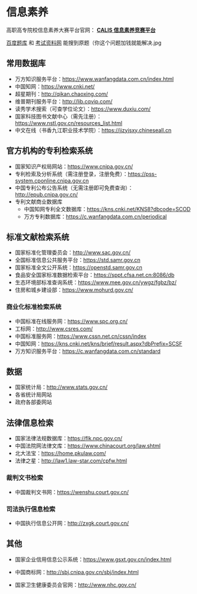 # 信息素养

高职高专院校信息素养大赛平台官网： [**CALIS 信息素养竞赛平台**](http://xxsy.apabi.cn/study/)

[百度题库](https://easylearn.baidu.com/edu-page/) 和
[考试资料网](https://www.ppkao.com/) 能搜到原题（你这个问题加钱就能解决.jpg

## 常用数据库

- 万方知识服务平台：<https://www.wanfangdata.com.cn/index.html>
- 中国知网：<https://www.cnki.net/>
- 超星期刊：<http://qikan.chaoxing.com/>
- 维普期刊服务平台：<http://lib.cqvip.com/>
- 读秀学术搜索（可查学位论文）：<https://www.duxiu.com/>
- 国家科技图书文献中心（需先注册）：<https://www.nstl.gov.cn/resources_list.html>
- 中文在线（书香九江职业技术学院）：<https://jjzyjsxy.chineseall.cn>

## 官方机构的**专利**检索系统

- 国家知识产权局网站：<https://www.cnipa.gov.cn/>
- 专利检索及分析系统（需注册登录，注册免费）：<https://pss-system.cponline.cnipa.gov.cn>
- 中国专利公布公告系统（无需注册即可免费查询）：<http://epub.cnipa.gov.cn/>
- 专利文献商业数据库
  + 中国知网专利全文数据库：<https://kns.cnki.net/KNS8?dbcode=SCOD>
  + 万方专利数据库：<https://c.wanfangdata.com.cn/periodical>

## 标准文献检索系统

- 国家标准化管理委员会：<http://www.sac.gov.cn/>
- 全国标准信息公共服务平台：<https://std.samr.gov.cn>
- 国家标准全文公开系统：<https://openstd.samr.gov.cn>
- 食品安全国家标准数据检索平台：<https://sppt.cfsa.net.cn:8086/db>
- 生态环境部标准查询系统：<https://www.mee.gov.cn/ywgz/fgbz/bz/>
- 住房和城乡建设部：<https://www.mohurd.gov.cn/>

### 商业化标准检索系统

- 中国标准在线服务网：<https://www.spc.org.cn/>
- 工标网：<http://www.csres.com/>
- 中国标准服务网：<https://www.cssn.net.cn/cssn/index>
- 中国知网：<https://kns.cnki.net/kns/brief/result.aspx?dbPrefix=SCSF>
- 万方知识服务平台：<https://c.wanfangdata.com.cn/standard>

## 数据

- 国家统计局：<http://www.stats.gov.cn/>
- 各省统计局网站
- 政府各部委网站

## 法律信息检索

- 国家法律法规数据库：<https://flk.npc.gov.cn/>
- 中国法院网法律文库：<https://www.chinacourt.org/law.shtml>
- 北大法宝：<https://home.pkulaw.com/>
- 法律之星：<http://law1.law-star.com/cpfw.html>

### 裁判文书检索

- 中国裁判文书网：<https://wenshu.court.gov.cn/>

### 司法执行信息检索

- 中国执行信息公开网：<http://zxgk.court.gov.cn/>

## 其他

- 国家企业信用信息公示系统：<https://www.gsxt.gov.cn/index.html>

- 中国商标网：<http://sbj.cnipa.gov.cn/sbj/index.html>
- 国家卫生健康委员会官网：<http://www.nhc.gov.cn/>
